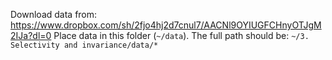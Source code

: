 Download data from: https://www.dropbox.com/sh/2fjo4hj2d7cnul7/AACNl9OYIUGFCHnyOTJgM2IJa?dl=0
Place data in this folder (`~/data`).
The full path should be: `~/3. Selectivity and invariance/data/*`

